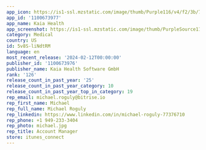 ```yaml
---
app_icon: https://is1-ssl.mzstatic.com/image/thumb/Purple116/v4/f2/3b/7a/f23b7ac7-eb6c-939a-d112-88eb8f2cb113/AppIcon-1x_U007emarketing-0-7-0-85-220.png/1024x1024bb.png
app_id: '1100673977'
app_name: Kaia Health
app_screenshot: https://is1-ssl.mzstatic.com/image/thumb/PurpleSource112/v4/f4/a8/6d/f4a86d74-bf89-e15e-cadd-687a2413b998/723cfc2c-e18b-4a92-aae5-263e751debca_6.5_1242x2688_01.jpg/1242x2688bb.png
category: Medical
country: US
id: 5v8S-liNdtRM
language: en
most_recent_release: '2024-02-12T00:00:00'
publisher_id: '1100673976'
publisher_name: Kaia Health Software GmbH
rank: '126'
release_count_in_past_year: '25'
release_count_in_past_year_category: 10
release_count_in_past_year_top_in_category: 19
rep_email: michael.roguly@bitrise.io
rep_first_name: Michael
rep_full_name: Michael Roguly
rep_linkedin: https://www.linkedin.com/in/michael-roguly-77376710
rep_phone: +1 949-233-3404
rep_photo: michael.jpg
rep_title: Account Manager
store: itunes_connect
---
```

